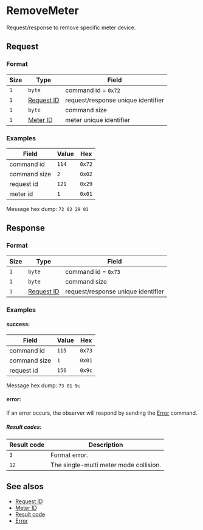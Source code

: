 # RemoveMeter

Request/response to remove specific meter device.


## Request

### Format

| Size | Type                                 | Field                              |
| ---- | ------------------------------------ | ---------------------------------- |
| `1`  | `byte`                               | command id = `0x72`                |
| `1`  | [Request ID](../types.md#request-id) | request/response unique identifier |
| `1`  | `byte`                               | command size                       |
| `1`  | [Meter ID](../types.md#meter-id)     | meter unique identifier            |


### Examples

| Field        | Value | Hex    |
| ------------ | ----- | ------ |
| command id   | `114` | `0x72` |
| command size | `2`   | `0x02` |
| request id   | `121` | `0x29` |
| meter id     | `1`   | `0x01` |

Message hex dump: `72 02 29 01`


## Response

### Format

| Size | Type                                 | Field                              |
| ---- | ------------------------------------ | ---------------------------------- |
| `1`  | `byte`                               | command id = `0x73`                |
| `1`  | `byte`                               | command size                       |
| `1`  | [Request ID](../types.md#request-id) | request/response unique identifier |


### Examples

#### success:

| Field        | Value | Hex    |
| ------------ | ----- | ------ |
| command id   | `115` | `0x73` |
| command size | `1`   | `0x01` |
| request id   | `156` | `0x9c` |

Message hex dump: `73 01 9c`

#### error:

If an error occurs, the observer will respond by sending the [Error](./uplink/Error.md) command.

##### Result codes:

| Result code | Description                            |
| ----------- | -------------------------------------- |
| `3`         | Format error.                          |
| `12`        | The single-multi meter mode collision. |


## See alsos

* [Request ID](../types.md#request-id)
* [Meter ID](../types.md#meter-id)
* [Result code](../types.md#result-code)
* [Error](./uplink/Error.md)
